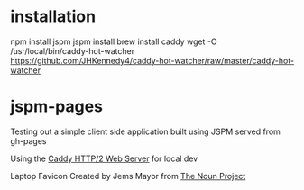 # installation
npm install jspm
jspm install
brew install caddy
wget -O /usr/local/bin/caddy-hot-watcher \
  https://github.com/JHKennedy4/caddy-hot-watcher/raw/master/caddy-hot-watcher

# jspm-pages
Testing out a simple client side application built using JSPM served from gh-pages

Using the [Caddy HTTP/2 Web Server](https://caddyserver.com/) for local dev

Laptop Favicon Created by Jems Mayor from [The Noun Project](https://thenounproject.com/)
